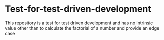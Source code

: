 # Test-for-test-driven-development
This repository is a test for test driven development and has no intrinsic value other than to calculate the factorial of a number and provide an edge case
